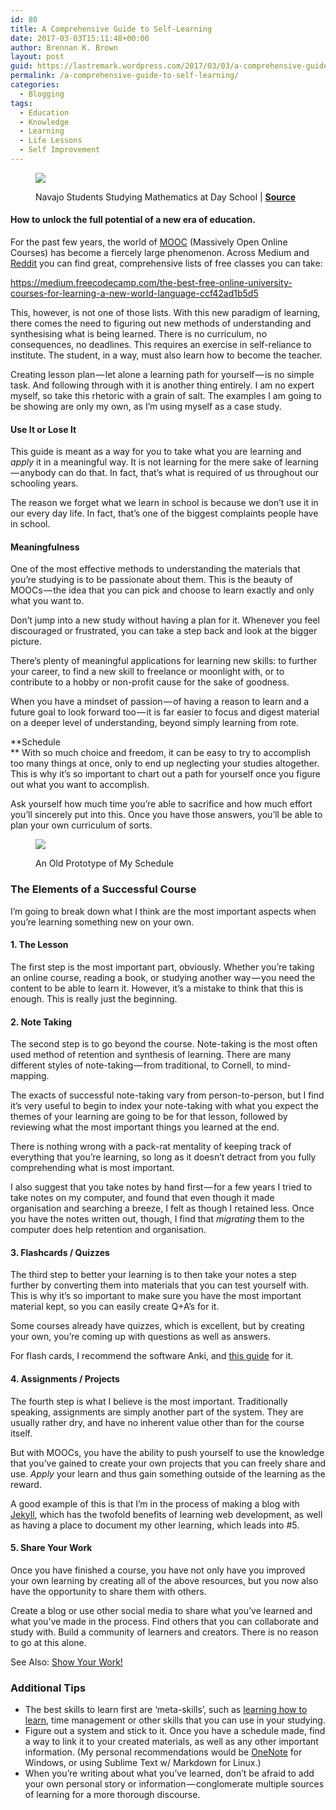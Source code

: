 ```yaml
---
id: 80
title: A Comprehensive Guide to Self-Learning
date: 2017-03-03T15:11:48+00:00
author: Brennan K. Brown
layout: post
guid: https://lastremark.wordpress.com/2017/03/03/a-comprehensive-guide-to-self-learning/
permalink: /a-comprehensive-guide-to-self-learning/
categories:
  - Blogging
tags:
  - Education
  - Knowledge
  - Learning
  - Life Lessons
  - Self Improvement
---
```


<figure class="wp-caption">

<img data-width="1280" data-height="983" src="https://cdn-images-1.medium.com/max/2560/1*gWYKhWJzQ_lgsdWR3EV4uQ.jpeg" /> <figcaption class="wp-caption-text">Navajo Students Studying Mathematics at Day School | <a href="https://commons.wikimedia.org/wiki/File:Navajo_students_studying_mathematics_at_day_school_-_NARA_-_295155.jpg" target="_blank" rel="noopener noreferrer"><strong>Source</strong></a></figcaption></figure>

#### How to unlock the full potential of a new era of education.

For the past few years, the world of <a href="https://www.mooc-list.com/" target="_blank" rel="noopener noreferrer">MOOC</a> (Massively Open Online Courses) has become a fiercely large phenomenon. Across Medium and <a href="https://www.reddit.com/r/learnprogramming/comments/3zfbp1/heres_a_list_of_221_free_online_programmingcs/" target="_blank" rel="noopener noreferrer">Reddit</a> you can find great, comprehensive lists of free classes you can take:

<https://medium.freecodecamp.com/the-best-free-online-university-courses-for-learning-a-new-world-language-ccf42ad1b5d5>

<!--more-->

<span>T</span>his, however, is not one of those lists. With this new paradigm of learning, there comes the need to figuring out new methods of understanding and synthesising what is being learned. There is no curriculum, no consequences, no deadlines. This requires an exercise in self-reliance to institute. The student, in a way, must also learn how to become the teacher.

Creating lesson plan — let alone a learning path for yourself — is no simple task. And following through with it is another thing entirely. I am no expert myself, so take this rhetoric with a grain of salt. The examples I am going to be showing are only my own, as I’m using myself as a case study.

#### Use It or Lose It

This guide is meant as a way for you to take what you are learning and _apply_ it in a meaningful way. It is not learning for the mere sake of learning — anybody can do that. In fact, that’s what is required of us throughout our schooling years.

The reason we forget what we learn in school is because we don&#8217;t use it in our every day life. In fact, that&#8217;s one of the biggest complaints people have in school.

#### Meaningfulness

One of the most effective methods to understanding the materials that you’re studying is to be passionate about them. This is the beauty of MOOCs — the idea that you can pick and choose to learn exactly and only what you want to.

Don’t jump into a new study without having a plan for it. Whenever you feel discouraged or frustrated, you can take a step back and look at the bigger picture.

There&#8217;s plenty of meaningful applications for learning new skills: to further your career, to find a new skill to freelance or moonlight with, or to contribute to a hobby or non-profit cause for the sake of goodness.

When you have a mindset of passion — of having a reason to learn and a future goal to look forward too — it is far easier to focus and digest material on a deeper level of understanding, beyond simply learning from rote.

**Schedule  
** With so much choice and freedom, it can be easy to try to accomplish too many things at once, only to end up neglecting your studies altogether. This is why it’s so important to chart out a path for yourself once you figure out what you want to accomplish.

Ask yourself how much time you’re able to sacrifice and how much effort you’ll sincerely put into this. Once you have those answers, you’ll be able to plan your own curriculum of sorts.

<figure class="wp-caption">

<img data-width="1070" data-height="570" src="https://cdn-images-1.medium.com/max/800/1*KfQQYIJcIxgSJp8XuL2xPA.png" /> <figcaption class="wp-caption-text">An Old Prototype of My Schedule</figcaption></figure>

### The Elements of a Successful Course

I’m going to break down what I think are the most important aspects when you’re learning something new on your own.

#### 1. The Lesson

The first step is the most important part, obviously. Whether you’re taking an online course, reading a book, or studying another way — you need the content to be able to learn it. However, it’s a mistake to think that this is enough. This is really just the beginning.

#### 2. Note Taking

The second step is to go beyond the course. Note-taking is the most often used method of retention and synthesis of learning. There are many different styles of note-taking — from traditional, to Cornell, to mind-mapping.

The exacts of successful note-taking vary from person-to-person, but I find it’s very useful to begin to index your note-taking with what you expect the themes of your learning are going to be for that lesson, followed by reviewing what the most important things you learned at the end.

There is nothing wrong with a pack-rat mentality of keeping track of everything that you’re learning, so long as it doesn’t detract from you fully comprehending what is most important.

I also suggest that you take notes by hand first — for a few years I tried to take notes on my computer, and found that even though it made organisation and searching a breeze, I felt as though I retained less. Once you have the notes written out, though, I find that _migrating_ them to the computer does help retention and organisation.

#### 3. Flashcards / Quizzes

The third step to better your learning is to then take your notes a step further by converting them into materials that you can test yourself with. This is why it’s so important to make sure you have the most important material kept, so you can easily create Q+A’s for it.

Some courses already have quizzes, which is excellent, but by creating your own, you’re coming up with questions as well as answers.

For flash cards, I recommend the software Anki, and <a href="https://alexvermeer.com/anki-essentials/" target="_blank" rel="noopener noreferrer">this guide</a> for it.

#### 4. Assignments / Projects

The fourth step is what I believe is the most important. Traditionally speaking, assignments are simply another part of the system. They are usually rather dry, and have no inherent value other than for the course itself.

But with MOOCs, you have the ability to push yourself to use the knowledge that you’ve gained to create your own projects that you can freely share and use. _Apply_ your learn and thus gain something outside of the learning as the reward.

A good example of this is that I’m in the process of making a blog with <a href="https://jekyllrb.com/" target="_blank" rel="noopener noreferrer">Jekyll</a>, which has the twofold benefits of learning web development, as well as having a place to document my other learning, which leads into #5.

#### 5. Share Your Work

Once you have finished a course, you have not only have you improved your own learning by creating all of the above resources, but you now also have the opportunity to share them with others.

Create a blog or use other social media to share what you’ve learned and what you’ve made in the process. Find others that you can collaborate and study with. Build a community of learners and creators. There is no reason to go at this alone.

See Also: <a href="http://austinkleon.com/show-your-work/" target="_blank" rel="noopener noreferrer">Show Your Work!</a>

### Additional Tips

- The best skills to learn first are ‘meta-skills’, such as <a href="https://www.coursera.org/learn/learning-how-to-learn" target="_blank" rel="noopener noreferrer">learning how to learn</a>, time management or other skills that you can use in your studying.
- Figure out a system and stick to it. Once you have a schedule made, find a way to link it to your created materials, as well as any other important information. (My personal recommendations would be <a href="https://www.onenote.com/" target="_blank" rel="noopener noreferrer">OneNote</a> for Windows, or using Sublime Text w/ Markdown for Linux.)
- When you’re writing about what you’ve learned, don’t be afraid to add your own personal story or information — conglomerate multiple sources of learning for a more thorough discourse.
